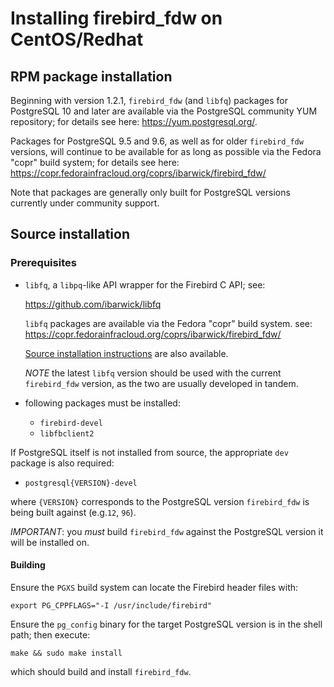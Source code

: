 Installing firebird_fdw on CentOS/Redhat
========================================

RPM package installation
------------------------

Beginning with version 1.2.1, `firebird_fdw` (and `libfq`) packages for
PostgreSQL 10 and later are available via the PostgreSQL community YUM
repository; for details see here: <https://yum.postgresql.org/>.

Packages for PostgreSQL 9.5 and 9.6, as well as for older `firebird_fdw`
versions, will continue to be available for as long as possible
via the Fedora "copr" build system; for details see here:
<https://copr.fedorainfracloud.org/coprs/ibarwick/firebird_fdw/>

Note that packages are generally only built for PostgreSQL versions
currently under community support.

Source installation
-------------------

### Prerequisites

- `libfq`, a `libpq`-like API wrapper for the Firebird C API; see:

    https://github.com/ibarwick/libfq

  `libfq` packages are available via the Fedora "copr" build system.
  see: <https://copr.fedorainfracloud.org/coprs/ibarwick/firebird_fdw/>

  [Source installation instructions](https://github.com/ibarwick/libfq/blob/master/INSTALL.md)
  are also available.

  *NOTE* the latest `libfq` version should be used with the current
  `firebird_fdw` version, as the two are usually developed in tandem.

- following packages must be installed:
  - `firebird-devel`
  - `libfbclient2`

If PostgreSQL itself is not installed from source, the appropriate
`dev` package is also required:

  - `postgresql{VERSION}-devel`

where `{VERSION}` corresponds to the PostgreSQL version `firebird_fdw`
is being built against (e.g.`12`, `96`).

*IMPORTANT*: you *must* build `firebird_fdw` against the PostgreSQL version
it will be installed on.

#### Building

Ensure the `PGXS` build system can locate the Firebird header files with:

    export PG_CPPFLAGS="-I /usr/include/firebird"

Ensure the `pg_config` binary for the target PostgreSQL version is in
the shell path; then execute:

    make && sudo make install

which should build and install `firebird_fdw`.
